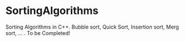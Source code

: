 # SortingAlgorithms

Sorting Algorithms in C++. Bubble sort, Quick Sort, Insertion sort, Merg sort, ... . To be Completed!
